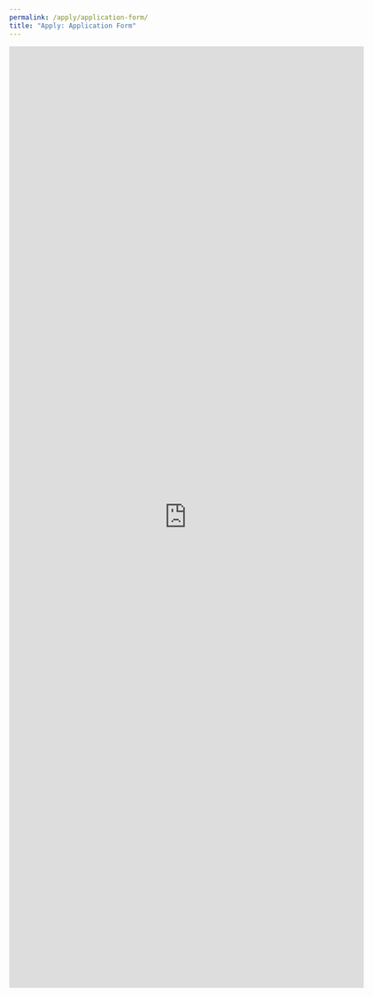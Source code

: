```yaml
---
permalink: /apply/application-form/
title: "Apply: Application Form"
---
```


<iframe src="https://docs.google.com/forms/d/e/1FAIpQLSdFIYyIqRIUTCDsPR-jHQIpWKVLByBunZfP1-jY69uk1EgQTg/viewform?embedded=true" width="640" height="1700" frameborder="0" marginheight="0" marginwidth="0">Loading…</iframe>
